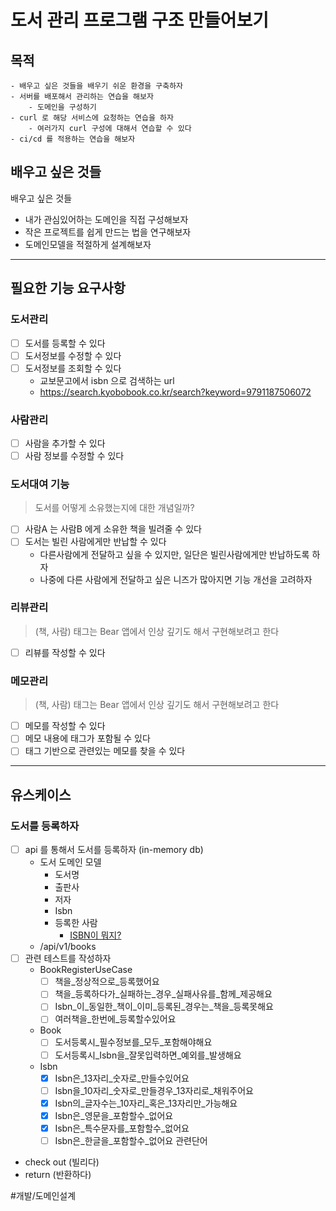 # 도서 관리 프로그램 구조 만들어보기

## 목적
	- 배우고 싶은 것들을 배우기 쉬운 환경을 구축하자
	- 서버를 배포해서 관리하는 연습을 해보자
		- 도메인을 구성하기
	- curl 로 해당 서비스에 요청하는 연습을 하자
		- 여러가지 curl 구성에 대해서 연습할 수 있다
	- ci/cd 를 적용하는 연습을 해보자


## 배우고 싶은 것들
배우고 싶은 것들
- 내가 관심있어하는 도메인을 직접 구성해보자
- 작은 프로젝트를 쉽게 만드는 법을 연구해보자
- 도메인모델을 적절하게 설계해보자

-----------

## 필요한 기능 요구사항
### 도서관리

- [ ] 도서를 등록할 수 있다
- [ ] 도서정보를 수정할 수 있다
- [ ] 도서정보를 조회할 수 있다
  - 교보문고에서 isbn 으로 검색하는 url
  - https://search.kyobobook.co.kr/search?keyword=9791187506072

### 사람관리
- [ ] 사람을 추가할 수 있다
- [ ] 사람 정보를 수정할 수 있다

### 도서대여 기능
> 도서를 어떻게 소유했는지에 대한 개념일까?
- [ ] 사람A 는 사람B 에게 소유한 책을 빌려줄 수 있다
- [ ] 도서는 빌린 사람에게만 반납할 수 있다
  - 다른사람에게 전달하고 싶을 수 있지만, 일단은 빌린사람에게만 반납하도록 하자
  - 나중에 다른 사람에게 전달하고 싶은 니즈가 많아지면 기능 개선을 고려하자

### 리뷰관리
> (책, 사람)
> 태그는 Bear 앱에서 인상 깊기도 해서 구현해보려고 한다
- [ ] 리뷰를 작성할 수 있다

### 메모관리
> (책, 사람)
> 태그는 Bear 앱에서 인상 깊기도 해서 구현해보려고 한다
- [ ] 메모를 작성할 수 있다
- [ ] 메모 내용에 태그가 포함될 수 있다
- [ ] 태그 기반으로 관련있는 메모를 찾을 수 있다

------------

## 유스케이스
### 도서를 등록하자
- [ ] api 를 통해서 도서를 등록하자 (in-memory db)
	- 도서 도메인 모델
		- 도서명
		- 출판사
		- 저자
		- Isbn
		- 등록한 사람
			- [ISBN이 뭐지?](https://thrillfighter.tistory.com/361)
	- /api/v1/books
- [ ] 관련 테스트를 작성하자
	- BookRegisterUseCase
		- [ ] 책을_정상적으로_등록했어요
		- [ ] 책을_등록하다가_실패하는_경우_실패사유를_함께_제공해요
		- [ ] Isbn_이_동일한_책이_이미_등록된_경우는_책을_등록못해요
		- [ ] 여러책을_한번에_등록할수있어요
	- Book
		- [ ] 도서등록시_필수정보를_모두_포함해야해요
		- [ ] 도서등록시_Isbn을_잘못입력하면_예외를_발생해요
	- Isbn
	  - [x] Isbn은_13자리_숫자로_만들수있어요
	  - [ ] Isbn을_10자리_숫자로_만들경우_13자리로_채워주어요
	  - [x] Isbn의_글자수는_10자리_혹은_13자리만_가능해요
	  - [x] Isbn은_영문을_포함할수_없어요
	  - [x] Isbn은_특수문자를_포함할수_없어요
	  - [ ] Isbn은_한글을_포함할수_없어요
관련단어
- check out (빌리다)
- return (반환하다)














#개발/도메인설계